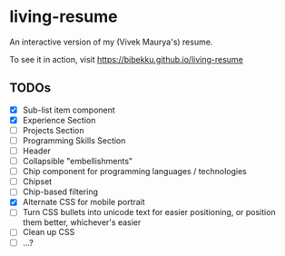 # living-resume
An interactive version of my (Vivek Maurya's) resume.

To see it in action, visit https://bibekku.github.io/living-resume

## TODOs
- [x] Sub-list item component
- [x] Experience Section
- [ ] Projects Section
- [ ] Programming Skills Section
- [ ] Header
- [ ] Collapsible "embellishments"
- [ ] Chip component for programming languages / technologies
- [ ] Chipset
- [ ] Chip-based filtering
- [x] Alternate CSS for mobile portrait
- [ ] Turn CSS bullets into unicode text for easier positioning, or position them better, whichever's easier
- [ ] Clean up CSS
- [ ] ...?